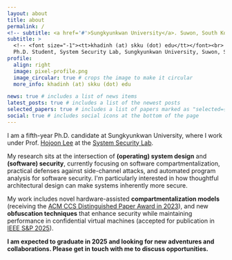```yaml
---
layout: about
title: about
permalink: /
<!-- subtitle: <a href='#'>Sungkyunkwan University</a>. Suwon, South Korea. -->
subtitle: >
  <!-- <font size="-1"><tt>khadinh (at) skku (dot) edu</tt></font><br> -->
  Ph.D. Student, System Security Lab, Sungkyunkwan University, Suwon, South Korea
profile:
  align: right
  image: pixel-profile.png
  image_circular: true # crops the image to make it circular
  more_info: khadinh (at) skku (dot) edu

news: true # includes a list of news items
latest_posts: true # includes a list of the newest posts
selected_papers: true # includes a list of papers marked as "selected={true}"
social: true # includes social icons at the bottom of the page
---
```


I am a fifth-year Ph.D. candidate at Sungkyunkwan University, where I work under Prof. [Hojoon Lee](https://hojoon-lee.github.io) at the [System Security Lab](https://sslab.skku.edu).

My research sits at the intersection of **(operating) system design** and **(software) security**, currently focusing on software compartmentalization, practical defenses against side-channel attacks, and automated program analysis for software security.
I'm particularly interested in how thoughtful architectural design can make systems inherently more secure.

My work includes novel hardware-assisted **compartmentalization models** (receiving the [ACM CCS Distinguished Paper Award in 2023](https://www.sigsac.org/ccs/CCS_awards/ccs-bestpaper.html)), and new **obfuscation techniques** that enhance security while maintaining performance in confidential virtual machines (accepted for publication in [IEEE S&P 2025](https://sp2025.ieee-security.org/)).

**I am expected to graduate in 2025 and looking for new adventures and collaborations. Please get in touch with me to discuss opportunities.**
